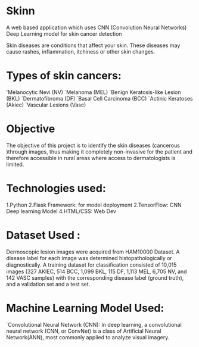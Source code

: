 # Skinn

A web based application which uses CNN (Convolution Neural Networks) Deep Learning model for skin cancer detection


Skin diseases are conditions that affect your skin. These diseases may cause rashes, inflammation, itchiness or other skin changes.

  # Types of skin cancers:
'Melanocytic Nevi (NV)
´Melanoma (MEL)
´Benign Keratosis-like Lesion (BKL)
´Dermatofibroma (DF)
´Basal Cell Carcinoma (BCC)
´Actinic Keratoses (Akiec)
´Vascular Lesions (Vasc)


# Objective
The objective of this project is to identify the skin diseases (cancerous )through
 images, thus making it completely non-invasive for the patient and therefore accessible in rural areas where access to dermatologists is limited.


# Technologies used:
1.Python
2.Flask Framework: for model deployment
2.TensorFlow: CNN Deep  learning Model 
4.HTML/CSS: Web Dev

# Dataset Used :
Dermoscopic lesion images were acquired from HAM10000 Dataset. A disease label for each image was determined histopathologically or diagnostically. A training dataset for classiﬁcation consisted of 10,015 images (327 AKIEC, 514 BCC, 1,099 BKL, 115 DF, 1,113 MEL, 6,705 NV, and 142 VASC samples) with the corresponding disease label (ground truth), and a validation set and a test set.


# Machine Learning Model Used:
´Convolutional Neural  Network (CNN):
In deep learning, a convolutional neural network (CNN, or ConvNet) is a class of Artificial Neural Network(ANN), most commonly applied to analyze visual imagery. 
